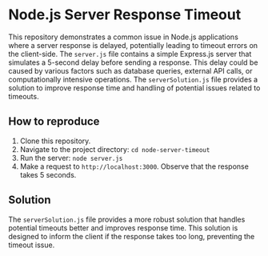 # Node.js Server Response Timeout

This repository demonstrates a common issue in Node.js applications where a server response is delayed, potentially leading to timeout errors on the client-side.  The `server.js` file contains a simple Express.js server that simulates a 5-second delay before sending a response.  This delay could be caused by various factors such as database queries, external API calls, or computationally intensive operations. The `serverSolution.js` file provides a solution to improve response time and handling of potential issues related to timeouts.

## How to reproduce
1. Clone this repository.
2. Navigate to the project directory: `cd node-server-timeout`
3. Run the server: `node server.js`
4. Make a request to `http://localhost:3000`. Observe that the response takes 5 seconds.

## Solution
The `serverSolution.js` file provides a more robust solution that handles potential timeouts better and improves response time. This solution is designed to inform the client if the response takes too long, preventing the timeout issue.